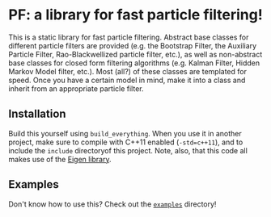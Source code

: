 # PF: a library for fast particle filtering!

This is a static library for fast particle filtering. Abstract base classes for different particle filters are provided (e.g. the Bootstrap Filter, the Auxiliary Particle Filter, Rao-Blackwellized particle filter, etc.), as well as non-abstract base classes for closed form filtering algorithms (e.g. Kalman Filter, Hidden Markov Model filter, etc.). Most (all?) of these classes are templated for speed. Once you have a certain model in mind, make it into a class and inherit from an appropriate particle filter. 

## Installation
Build this yourself using `build_everything`. When you use it in another project, make sure to compile with C++11 enabled (`-std=c++11`), and to include the `include` directoryof this project. Note, also, that this code all makes use of the [Eigen library](http://eigen.tuxfamily.org/).

## Examples
Don't know how to use this? Check out the [`examples`](https://github.com/tbrown122387/pf/tree/master/examples) directory!



